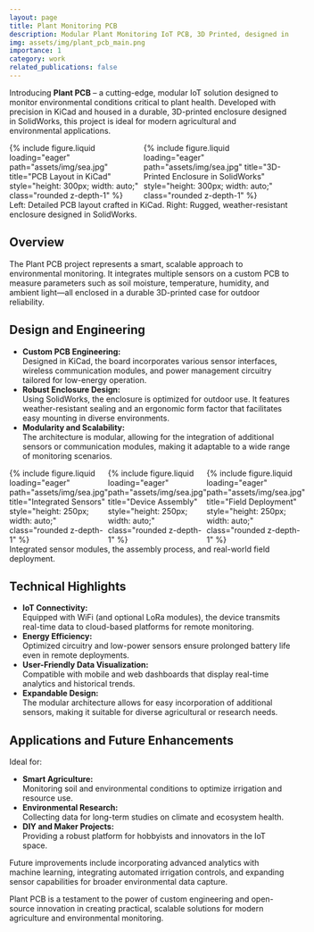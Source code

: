 ```yaml
---
layout: page
title: Plant Monitoring PCB
description: Modular Plant Monitoring IoT PCB, 3D Printed, designed in KiCad and SolidWorks
img: assets/img/plant_pcb_main.png
importance: 1
category: work
related_publications: false
---
```


Introducing **Plant PCB** – a cutting-edge, modular IoT solution designed to monitor environmental conditions critical to plant health. Developed with precision in KiCad and housed in a durable, 3D-printed enclosure designed in SolidWorks, this project is ideal for modern agricultural and environmental applications.

<div class="row justify-content-sm-center" style="display: flex; align-items: flex-start;">
  <div class="col-sm-6 mt-3">
    {% include figure.liquid loading="eager" path="assets/img/sea.jpg" title="PCB Layout in KiCad" style="height: 300px; width: auto;" class="rounded z-depth-1" %}
  </div>
  <div class="col-sm-6 mt-3">
    {% include figure.liquid loading="eager" path="assets/img/sea.jpg" title="3D-Printed Enclosure in SolidWorks" style="height: 300px; width: auto;" class="rounded z-depth-1" %}
  </div>
</div>
<div class="caption">
  Left: Detailed PCB layout crafted in KiCad. Right: Rugged, weather-resistant enclosure designed in SolidWorks.
</div>

## Overview

The Plant PCB project represents a smart, scalable approach to environmental monitoring. It integrates multiple sensors on a custom PCB to measure parameters such as soil moisture, temperature, humidity, and ambient light—all enclosed in a durable 3D-printed case for outdoor reliability.

## Design and Engineering

- **Custom PCB Engineering:**  
  Designed in KiCad, the board incorporates various sensor interfaces, wireless communication modules, and power management circuitry tailored for low-energy operation.
- **Robust Enclosure Design:**  
  Using SolidWorks, the enclosure is optimized for outdoor use. It features weather-resistant sealing and an ergonomic form factor that facilitates easy mounting in diverse environments.
- **Modularity and Scalability:**  
  The architecture is modular, allowing for the integration of additional sensors or communication modules, making it adaptable to a wide range of monitoring scenarios.

<div class="row justify-content-sm-center" style="display: flex; align-items: flex-start;">
  <div class="col-sm-4 mt-3">
    {% include figure.liquid loading="eager" path="assets/img/sea.jpg" title="Integrated Sensors" style="height: 250px; width: auto;" class="rounded z-depth-1" %}
  </div>
  <div class="col-sm-4 mt-3">
    {% include figure.liquid loading="eager" path="assets/img/sea.jpg" title="Device Assembly" style="height: 250px; width: auto;" class="rounded z-depth-1" %}
  </div>
  <div class="col-sm-4 mt-3">
    {% include figure.liquid loading="eager" path="assets/img/sea.jpg" title="Field Deployment" style="height: 250px; width: auto;" class="rounded z-depth-1" %}
  </div>
</div>
<div class="caption">
  Integrated sensor modules, the assembly process, and real-world field deployment.
</div>

## Technical Highlights

- **IoT Connectivity:**  
  Equipped with WiFi (and optional LoRa modules), the device transmits real-time data to cloud-based platforms for remote monitoring.
- **Energy Efficiency:**  
  Optimized circuitry and low-power sensors ensure prolonged battery life even in remote deployments.
- **User-Friendly Data Visualization:**  
  Compatible with mobile and web dashboards that display real-time analytics and historical trends.
- **Expandable Design:**  
  The modular architecture allows for easy incorporation of additional sensors, making it suitable for diverse agricultural or research needs.

## Applications and Future Enhancements

Ideal for:
- **Smart Agriculture:**  
  Monitoring soil and environmental conditions to optimize irrigation and resource use.
- **Environmental Research:**  
  Collecting data for long-term studies on climate and ecosystem health.
- **DIY and Maker Projects:**  
  Providing a robust platform for hobbyists and innovators in the IoT space.

Future improvements include incorporating advanced analytics with machine learning, integrating automated irrigation controls, and expanding sensor capabilities for broader environmental data capture.

Plant PCB is a testament to the power of custom engineering and open-source innovation in creating practical, scalable solutions for modern agriculture and environmental monitoring.
